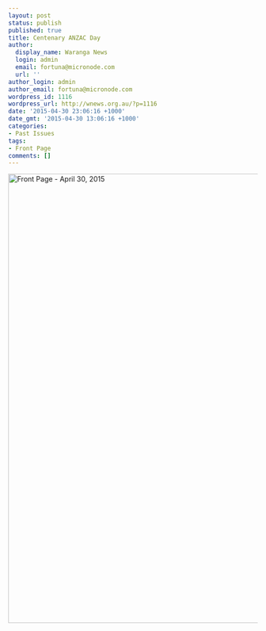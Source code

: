 ```yaml
---
layout: post
status: publish
published: true
title: Centenary ANZAC Day
author:
  display_name: Waranga News
  login: admin
  email: fortuna@micronode.com
  url: ''
author_login: admin
author_email: fortuna@micronode.com
wordpress_id: 1116
wordpress_url: http://wnews.org.au/?p=1116
date: '2015-04-30 23:06:16 +1000'
date_gmt: '2015-04-30 13:06:16 +1000'
categories:
- Past Issues
tags:
- Front Page
comments: []
---
```

<p><a href="http://wnews.org.au/wp-content/uploads/2015/04/wnews20150430P01.pdf"><img class="alignnone size-full wp-image-1114" src="http://wnews.org.au/wp-content/uploads/2015/04/wnews20150430P01.jpg" alt="Front Page - April 30, 2015" width="624" height="907" /></a></p>
